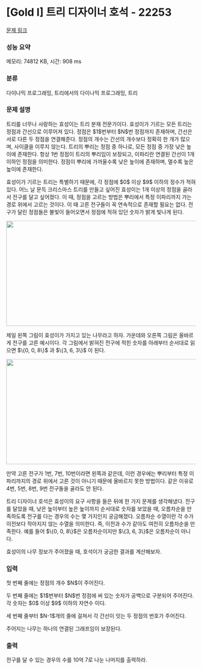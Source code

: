 # [Gold I] 트리 디자이너 호석 - 22253 

[문제 링크](https://www.acmicpc.net/problem/22253) 

### 성능 요약

메모리: 74812 KB, 시간: 908 ms

### 분류

다이나믹 프로그래밍, 트리에서의 다이나믹 프로그래밍, 트리

### 문제 설명

<p>트리를 너무나 사랑하는 효성이는 트리 분재 전문가이다. 효성이가 기르는 모든 트리는 정점과 간선으로 이루어져 있다. 정점은 $1$번부터 $N$번 정점까지 존재하며, 간선은 서로 다른 두 정점을 연결해준다. 정점의 개수는 간선의 개수보다 정확히 한 개가 많으며, 사이클을 이루지 않는다. 트리의 뿌리는 정점 중 하나로, 모든 정점 중 가장 낮은 높이에 존재한다. 항상 1번 정점이 트리의 뿌리임이 보장되고, 이파리란 연결된 간선이 1개 이하인 정점을 의미한다. 정점이 뿌리에 가까울수록 낮은 높이에 존재하며, 멀수록 높은 높이에 존재한다.</p>

<p>효성이가 기르는 트리는 특별하기 때문에, 각 정점에 $0$ 이상 $9$ 이하의 정수가 적혀 있다. 어느 날 문득 크리스마스 트리를 만들고 싶어진 효성이는 1개 이상의 정점을 골라서 전구를 달고 싶어졌다. 이 때, 정점을 고르는 방법은 뿌리에서 특정 이파리까지 가는 경로 위에서 고르는 것이다. 이 때 고른 전구들이 꼭 연속적으로 존재할 필요는 없다. 전구가 달린 정점들은 불빛이 들어오면서 정점에 적혀 있던 숫자가 밝게 빛나게 된다.</p>

<p style="text-align: center;"><img alt="" src="" style="width: 1102px; height: 280px;"></p>

<p>제일 왼쪽 그림이 효성이가 가지고 있는 나무라고 하자. 가운데와 오른쪽 그림은 올바르게 전구를 고른 예시이다. 각 그림에서 밝혀진 전구에 적힌 숫자를 아래부터 순서대로 읽으면 $\{0, 0, 8\}$ 과 $\{3, 6, 3\}$ 이 된다.</p>

<p style="text-align: center;"><img alt="" src="" style="width: 704px; height: 280px;"></p>

<p>만약 고른 전구가 1번, 7번, 10번이라면 왼쪽과 같은데, 이런 경우에는 뿌리부터 특정 이파리까지의 경로 위에서 고른 것이 아니기 때문에 올바르지 못한 방법이다. 같은 이유로 4번, 5번, 8번, 9번 전구들을 골라도 안 된다.</p>

<p>트리 디자이너 호석은 효성이의 요구 사항을 들은 뒤에 한 가지 문제를 생각해냈다. 전구를 달았을 때, 낮은 높이부터 높은 높이까지 순서대로 숫자를 보았을 때, 오름차순을 만족하도록 전구를 다는 경우의 수는 몇 가지인지 궁금해졌다. 오름차순 수열이란 각 수가 이전보다 작아지지 않는 수열을 의미한다. 즉, 이전과 수가 같아도 여전히 오름차순을 만족한다. 예를 들어 $\{0, 0, 8\}$은 오름차순이지만 $\{3, 6, 3\}$은 오름차순이 아니다.</p>

<p>효성이의 나무 정보가 주어졌을 때, 호석이가 궁금한 결과를 계산해보자.</p>

### 입력 

 <p>첫 번째 줄에는 정점의 개수 $N$이 주어진다.</p>

<p>두 번째 줄에는 $1$번부터 $N$번 정점에 써 있는 숫자가 공백으로 구분되어 주어진다. 각 숫자는 $0$ 이상 $9$ 이하의 자연수 이다.</p>

<p>세 번째 줄부터 $N-1$개의 줄에 걸쳐서 각 간선이 잇는 두 정점의 번호가 주어진다.</p>

<p>주어지는 나무는 하나의 연결된 그래프임이 보장된다.</p>

### 출력 

 <p>전구를 달 수 있는 경우의 수를 10억 7로 나눈 나머지를 출력하라.</p>

